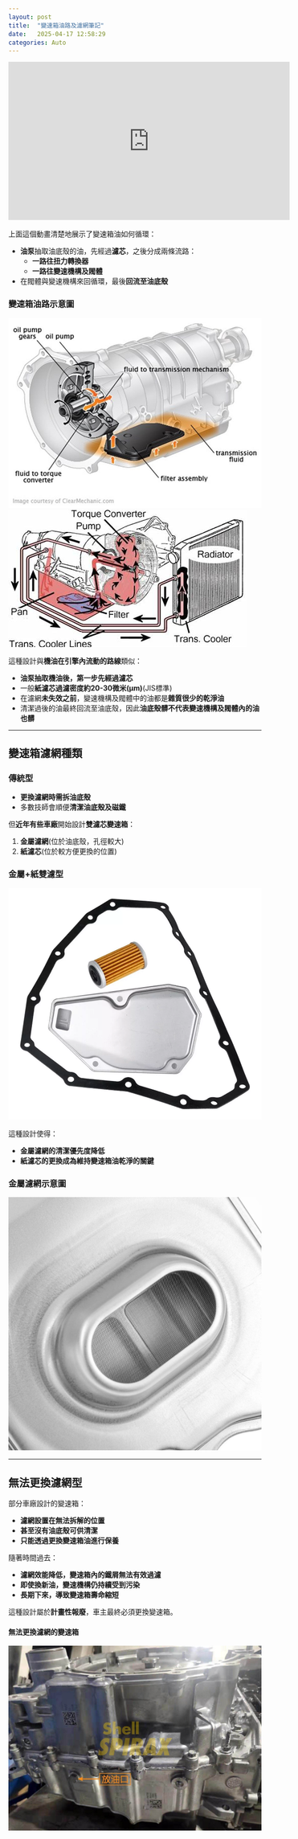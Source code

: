 ```yaml
---
layout: post
title:  "變速箱油路及濾網筆記"
date:   2025-04-17 12:58:29
categories: Auto
---
```

<iframe width="560" height="315" src="https://www.youtube.com/embed/zcwG97VMOVk?si=svbJ4WHcnP2I0Zgr&amp;start=410" title="YouTube video player" frameborder="0" allow="accelerometer; autoplay; clipboard-write; encrypted-media; gyroscope; picture-in-picture; web-share" referrerpolicy="strict-origin-when-cross-origin" allowfullscreen></iframe>

上面這個動畫清楚地展示了變速箱油如何循環：
- **油泵**抽取油底殼的油，先經過**濾芯**，之後分成兩條流路：
  - **一路往扭力轉換器**
  - **一路往變速機構及閥體**
- 在閥體與變速機構來回循環，最後**回流至油底殼**

### 變速箱油路示意圖
![變速箱油路](/images/mobile01-2184f900065b464d41adf967eb5723e8.jpg) ![變速箱閥體](/images/mobile01-bd17f9c8a652dbbb59fb89067d6ca294.jpg)

這種設計與**機油在引擎內流動的路線**類似：
- **油泵抽取機油後，第一步先經過濾芯**
- 一般**紙濾芯過濾密度約20-30微米(μm)**(JIS標準)
- 在濾網**未失效之前**，變速機構及閥體中的油都是**雜質很少的乾淨油**
- 清潔過後的油最終回流至油底殼，因此**油底殼髒不代表變速機構及閥體內的油也髒**

---

## 變速箱濾網種類

### 傳統型
- **更換濾網時需拆油底殼**
- 多數技師會順便**清潔油底殼及磁鐵**
  
但**近年有些車廠**開始設計**雙濾芯變速箱**：
1. **金屬濾網**(位於油底殼，孔徑較大)
2. **紙濾芯**(位於較方便更換的位置)

### 金屬+紙雙濾型
![雙濾芯變速箱](/images/mobile01-3fd95a5f3a129a88d6fdbbfc9ea8396d.png)

這種設計使得：
- **金屬濾網的清潔優先度降低**
- **紙濾芯的更換成為維持變速箱油乾淨的關鍵**

### 金屬濾網示意圖
![金屬濾網](/images/mobile01-21e8e4f40dc64b8edd20b5e08dae00ba.jpg)

---

## 無法更換濾網型

部分車廠設計的變速箱：
- **濾網設置在無法拆解的位置**
- **甚至沒有油底殼可供清潔**
- **只能透過更換變速箱油進行保養**

隨著時間過去：
- **濾網效能降低，變速箱內的鐵屑無法有效過濾**
- **即使換新油，變速機構仍持續受到污染**
- **長期下來，導致變速箱壽命縮短**

這種設計屬於**計畫性報廢**，車主最終必須更換變速箱。

#### 無法更換濾網的變速箱
![無法更換濾網的變速箱](/images/mobile01-322a0f6835b2b694a952ddccbb1f8b7e.jpg)
